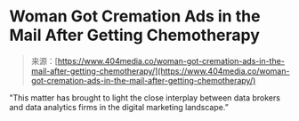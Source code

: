 <!--yml
category: 未分类
date: 2024-05-27 14:40:27
-->

# Woman Got Cremation Ads in the Mail After Getting Chemotherapy

> 来源：[https://www.404media.co/woman-got-cremation-ads-in-the-mail-after-getting-chemotherapy/](https://www.404media.co/woman-got-cremation-ads-in-the-mail-after-getting-chemotherapy/)

"This matter has brought to light the close interplay between data brokers and data analytics firms in the digital marketing landscape.”